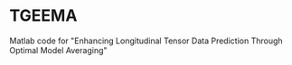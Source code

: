 # TGEEMA
Matlab code for "Enhancing Longitudinal Tensor Data Prediction Through Optimal Model Averaging"

